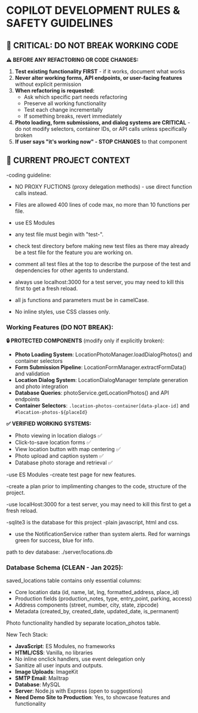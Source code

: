 # COPILOT DEVELOPMENT RULES & SAFETY GUIDELINES

## 🚨 CRITICAL: DO NOT BREAK WORKING CODE
**⚠️ BEFORE ANY REFACTORING OR CODE CHANGES:**
1. **Test existing functionality FIRST** - if it works, document what works
2. **Never alter working forms, API endpoints, or user-facing features** without explicit permission
3. **When refactoring is requested:**
   - Ask which specific part needs refactoring
   - Preserve all working functionality
   - Test each change incrementally
   - If something breaks, revert immediately
4. **Photo loading, form submissions, and dialog systems are CRITICAL** - do not modify selectors, container IDs, or API calls unless specifically broken
5. **If user says "it's working now" - STOP CHANGES** to that component

## 🎯 CURRENT PROJECT CONTEXT
-coding guideline:
- NO PROXY FUCTIONS (proxy delegation methods) - use direct function calls instead.
- Files are allowed 400 lines of code max, no more than 10 functions per file.
- use ES Modules 

- any test file must begin with "test-".
- check test directory before making new test files as there may already be a test file for the feature you are working on.
- comment all test files at the top to describe the purpose of the test and dependencies for other agents to understand.

- always use localhost:3000 for a test server, you may need to kill this first to get a fresh reload.

- all js functions and parameters must be in camelCase.

- No inline styles, use CSS classes only.

### Working Features (DO NOT BREAK):
**🔒 PROTECTED COMPONENTS** (modify only if explicitly broken):
- **Photo Loading System**: LocationPhotoManager.loadDialogPhotos() and container selectors
- **Form Submission Pipeline**: LocationFormManager.extractFormData() and validation
- **Location Dialog System**: LocationDialogManager template generation and photo integration
- **Database Queries**: photoService.getLocationPhotos() and API endpoints
- **Container Selectors**: `.location-photos-container[data-place-id]` and `#location-photos-${placeId}`

**✅ VERIFIED WORKING SYSTEMS:**
- Photo viewing in location dialogs ✅
- Click-to-save location forms ✅  
- View location button with map centering ✅
- Photo upload and caption system ✅
- Database photo storage and retrieval ✅

-use ES Modules
-create test page for new features. 

-create a plan prior to implimenting changes to the code, structure of the project. 

-use localHost:3000 for a test server, you may need to kill this first to get a fresh reload.

-sqlite3 is the database for this project
-plain javascript, html and css.

- use the NotificationService rather than system alerts. Red for warnings green for success, blue for info.

path to dev database:
./server/locations.db



### Database Schema (CLEAN - Jan 2025):
saved_locations table contains only essential columns:
- Core location data (id, name, lat, lng, formatted_address, place_id)
- Production fields (production_notes, type, entry_point, parking, access)
- Address components (street, number, city, state, zipcode)
- Metadata (created_by, created_date, updated_date, is_permanent)

Photo functionality handled by separate location_photos table.


New Tech Stack:
- **JavaScript**: ES Modules, no frameworks
- **HTML/CSS**: Vanilla, no libraries
- No inline onclick handlers, use event delegation only
- Sanitize all user inputs and outputs.
- **Image Uploads**: ImageKit
- **SMTP Email**: Mailtrap
- **Database**: MySQL
- **Server**: Node.js with Express (open to suggestions)
- **Need Demo Site to Production**: Yes, to showcase features and functionality